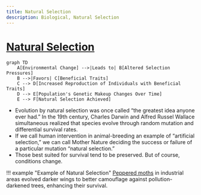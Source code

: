 ```yaml
---
title: Natural Selection
description: Biological, Natural Selection
---
```


# [Natural Selection](https://en.wikipedia.org/wiki/Natural_selection)

```mermaid
graph TD
    A[Environmental Change] -->|Leads to| B[Altered Selection Pressures]
    B -->|Favors| C[Beneficial Traits]
    C --> D[Increased Reproduction of Individuals with Beneficial Traits]
    D --> E[Population's Genetic Makeup Changes Over Time]
    E --> F[Natural Selection Achieved]
```

- Evolution by natural selection was once called “the greatest idea anyone ever had.” In the 19th century, Charles Darwin and Alfred Russel Wallace simultaneous realized that species evolve through random mutation and differential survival rates. 
- If we call human intervention in animal-breeding an example of “artificial selection,” we can call Mother Nature deciding the success or failure of a particular mutation “natural selection.” 
- Those best suited for survival tend to be preserved. But of course, conditions change.

!!! example "Example of Natural Selection"
    [Peppered moths](https://askabiologist.asu.edu/peppered-moths-game/natural-selection.html) in industrial areas evolved darker wings to better camouflage against pollution-darkened trees, enhancing their survival.